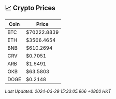 ## 📈 Crypto Prices

| Coin | Price |
| ---- | ----- |
| BTC | $70222.8839 |
| ETH | $3566.4654 |
| BNB | $610.2694 |
| CRV | $0.7051 |
| ARB | $1.6491 |
| OKB | $63.5803 |
| DOGE | $0.2148 |

_Last Updated: 2024-03-29 15:33:05.966 +0800 HKT_